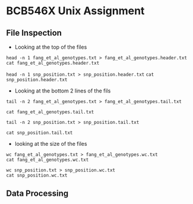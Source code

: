 # BCB546X Unix Assignment
## File Inspection
* Looking at the top of the files

`head -n 1 fang_et_al_genotypes.txt > fang_et_al_genotypes.header.txt`
`cat fang_et_al_genotypes.header.txt`


`head -n 1 snp_position.txt > snp_position.header.txt`
`cat snp_position.header.txt`

* Looking at the bottom 2 lines of the fils

```
tail -n 2 fang_et_al_genotypes.txt > fang_et_al_genotypes.tail.txt

cat fang_et_al_genotypes.tail.txt

tail -n 2 snp_position.txt > snp_position.tail.txt

cat snp_position.tail.txt

```
* looking at the size of the files

```
wc fang_et_al_genotypes.txt > fang_et_al_genotypes.wc.txt
cat fang_et_al_genotypes.wc.txt

wc snp_position.txt > snp_position.wc.txt
cat snp_position.wc.txt
```


## Data Processing

 

